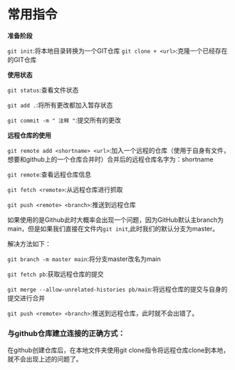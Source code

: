 # 常用指令
**准备阶段**

```git init```:将本地目录转换为一个GIT仓库
```git clone + <url>```:克隆一个已经存在的GIT仓库

**使用状态**

```git status```:查看文件状态

```git add .```:将所有更改都加入暂存状态

```git commit -m " 注释 "```:提交所有的更改

**远程仓库的使用**

```git remote add <shortname> <url>```:加入一个远程的仓库（使用于自身有文件，想要和github上的一个仓库合并时）合并后的远程仓库名字为：shortname


```git remote```:查看远程仓库信息

```git fetch <remote>```:从远程仓库进行抓取

```git push <remote> <branch>```:推送到远程仓库

如果使用的是Github此时大概率会出现一个问题，因为GitHub默认主branch为main，但是如果我们直接在文件内```git init```,此时我们的默认分支为master。

解决方法如下：

```git branch -m master main```:将分支master改名为main


```git fetch pb```:获取远程仓库的提交


```git merge --allow-unrelated-histories pb/main```:将远程仓库的提交与自身的提交进行合并


```git push <remote> <branch>```:推送到远程仓库，此时就不会出错了。


### 与github仓库建立连接的正确方式：
在github创建仓库后，在本地文件夹使用git clone指令将远程仓库clone到本地，就不会出现上述的问题了。

